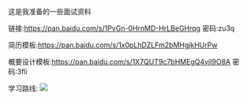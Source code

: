 这是我准备的一些面试资料

链接:https://pan.baidu.com/s/1PvGn-0HrnMD-HrLBeGHrqg  密码:zu3q

简历模板:https://pan.baidu.com/s/1x0pLhDZLFm2bMHgjkHUrPw

概要设计模板:https://pan.baidu.com/s/1X7QUT9c7bHMEgQ4vjI9O8A  密码:3fli

学习路线:
![](https://tva1.sinaimg.cn/large/00831rSTly1gcbee53k7gj30u0149dov.jpg)
